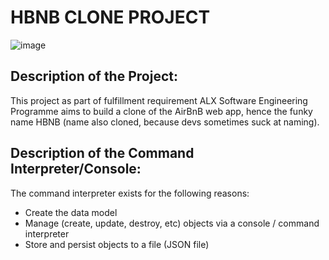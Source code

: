 HBNB CLONE PROJECT
===================

![image](https://github.com/aetheric0/AirBnB_clone/assets/125897342/3f2b1b8b-8410-4a3c-98d3-8ef18d0cf52d)


Description of the Project:
---------------------------

This project as part of fulfillment requirement ALX Software Engineering
Programme aims to build a clone of the AirBnB web app, hence the funky
name HBNB (name also cloned, because devs sometimes suck at naming).

Description of the Command Interpreter/Console:
----------------------------------------------

The command interpreter exists for the following reasons:
-   Create the data model
-   Manage (create, update, destroy, etc) objects
    via a console / command interpreter
-   Store and persist objects to a file (JSON file)

